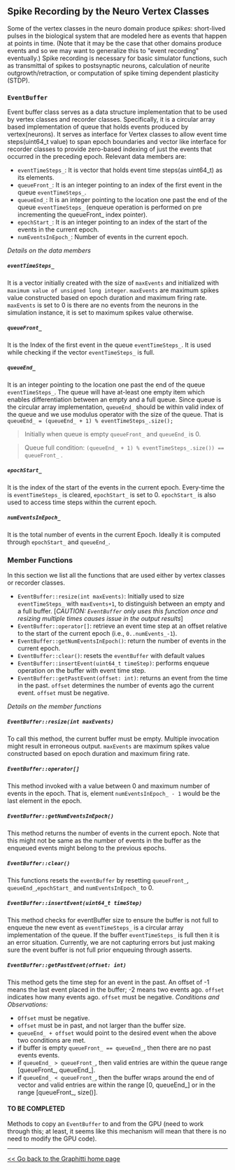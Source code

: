 ## Spike Recording by the Neuro Vertex Classes

Some of the vertex classes in the neuro domain produce *spikes*: short-lived pulses in the biological system that are modeled here as events that happen at points in time. (Note that it may be the case that other domains produce events and so we may want to generalize this to "event recording" eventually.) Spike recording is necessary for basic simulator functions, such as transmittal of spikes to postsynaptic neurons, calculation of neurite outgrowth/retraction, or computation of spike timing dependent plasticity (STDP).

### `EventBuffer`
Event buffer class serves as a data structure implementation that to be used by vertex classes and recorder classes. Specifically, it is a circular array based implementation of queue that holds events produced by vertex(neurons). It serves as interface for Vertex classes to allow event time steps(uint64_t value) to span epoch boundaries and vector like interface for recorder classes to provide zero-based indexing of just the events that occurred in the preceding epoch. 
Relevant data members are:
- `eventTimeSteps_`: It is vector that holds event time steps(as uint64_t) as its elements.
- `queueFront_`: It is an integer pointing to an index of the first event in the queue `eventTimeSteps_`.
- `queueEnd_`: It is an integer pointing to the location one past the end of the queue `eventTimeSteps_` (enqueue operation is performed on pre incrementing the queueFront_ index pointer).
- `epochStart_`: It is an integer pointing to an index of the start of the events in the current epoch.
- `numEventsInEpoch_`: Number of events in the current epoch.

_Details on the data members_
##### `eventTimeSteps_`
It is a vector initially created with the size of `maxEvents` and initialized with `maximum value of unsigned long integer`. `maxEvents` are maximum spikes value constructed based on epoch duration and maximum firing rate. `maxEvents` is set to 0 is there are no events from the neurons in the simulation instance, it is set to maximum spikes value otherwise.  

##### `queueFront_`
It is the Index of the first event in the queue `eventTimeSteps_`. It is used while checking if the vector `eventTimeSteps_` is full.

##### `queueEnd_`
It is an integer pointing to the location one past the end of the queue `eventTimeSteps_`. The queue will have at-least one empty item which enables differentiation between an empty and a full queue. Since queue is the circular array implementation, `queueEnd_` should be within valid index of the queue and we use modulus operator with the size of the queue.
That is  `queueEnd_ = (queueEnd_ + 1) % eventTimeSteps_.size();`

> Initially when queue is empty  `queueFront_` and `queueEnd_` is 0.

> Queue full condition: `(queueEnd_ + 1) % eventTimeSteps_.size()) == queueFront_` .

##### `epochStart_`
It is the index of the start of the events in the current epoch. Every-time the is `eventTimeSteps_` is cleared, `epochStart_` is set to 0. `epochStart_` is also used to access time steps within the current epoch.

##### `numEventsInEpoch_`
It is the total number of events in the current Epoch. Ideally it is computed through `epochStart_` and `queueEnd_`.

### Member Functions
In this section we list all the functions that are used either by vertex classes or recorder classes.
  - `EventBuffer::resize(int maxEvents)`: Initially used to size `eventTimeSteps_` with  `maxEvents+1`, to distinguish between an empty and a full buffer. [_CAUTION: `EventBuffer` only uses this function once and resizing multiple times causes issue in the output results_]
  - `EventBuffer::operator[]`: retrieve an event time step at an offset relative to the start of the current epoch (i.e., `0..numEvents_-1`).
  - `EventBuffer::getNumEventsInEpoch()`: return the number of events in the current epoch.
  - `EventBuffer::clear()`: resets the `eventBuffer` with default values
  - `EventBuffer::insertEvent(uint64_t timeStep)`: performs enqueue operation on the buffer with event time step.
  - `EventBuffer::getPastEvent(offset: int)`: returns an event from the time in the past. `offset` determines the number of events ago the current event. `offset` must be negative.

_Details on the member functions_
##### `EventBuffer::resize(int maxEvents)`
To call this method, the current buffer must be empty. Multiple invocation might result in erroneous output. `maxEvents` are maximum spikes value constructed based on epoch duration and maximum firing rate.

##### `EventBuffer::operator[]`
This method invoked with a value between 0 and maximum number of events in the epoch. That is, element `numEventsInEpoch_ - 1` would be the last element in the epoch.

##### `EventBuffer::getNumEventsInEpoch()`
This method returns the number of events in the current epoch. Note that this might not be same as the number of events in the buffer as the enqueued events might belong to the previous epochs.

##### `EventBuffer::clear()`
This functions resets the `eventBuffer` by resetting `queueFront_`, `queueEnd_`,`epochStart_` and `numEventsInEpoch_` to 0.

##### `EventBuffer::insertEvent(uint64_t timeStep)`
This method checks for eventBuffer size to ensure the buffer is not full to enqueue the new event as `eventTimeSteps_` is a circular array implementation of the queue. If the buffer `eventTimeSteps_` is full then it is an error situation. Currently, we are not capturing errors but just making sure the event buffer is not full prior enqueuing through asserts.

##### `EventBuffer::getPastEvent(offset: int)`
This method gets the time step for an event in the past. An offset of -1 means the last event placed in the buffer; -2 means two events ago. `offset` indicates how many events ago. `offset` must be negative.
_Conditions and Observations:_
 * `Offset` must be negative.
 * `offset` must be in past, and not larger than the buffer size.
 * `queueEnd_ + offset` would point to the desired event when the above two conditions are met.
 *  if buffer is empty `queueFront_ == queueEnd_`, then there are no past events events.
 * if `queueEnd_ > queueFront_`, then valid entries are within the queue range [queueFront_, queueEnd_].
 * if `queueEnd_ < queueFront_`, then the buffer wraps around the end of vector and valid entries are within the range [0, queueEnd_] or in the range [queueFront_, size()].

#### TO BE COMPLETED
Methods to copy an `EventBuffer` to and from the GPU (need to work through this; at least, it seems like this mechanism will mean that there is no need to modify the GPU code).


---------
[<< Go back to the Graphitti home page](..)
